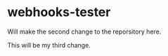 # webhooks-tester

Will make the second change to the reporsitory here.

This will be my third change.
